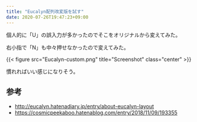 ```yaml
---
title: "Eucalyn配列改変版を試す"
date: 2020-07-26T19:47:23+09:00
---
```


個人的に「U」の誤入力が多かったのでそこをオリジナルから変えてみた。

右小指で「N」も中々押せなかったので変えてみた。

{{< figure src="Eucalyn-custom.png" title="Screenshot" class="center" >}}

慣れればいい感じになりそう。

## 参考

- http://eucalyn.hatenadiary.jp/entry/about-eucalyn-layout
- https://cosmicpeekaboo.hatenablog.com/entry/2018/11/09/193355
